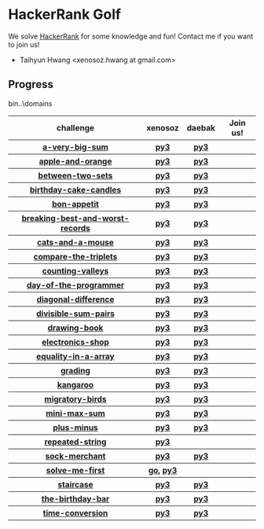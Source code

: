 
# HackerRank Golf

We solve [HackerRank](https://www.hackerrank.com) for some knowledge and fun!
Contact me if you want to join us!

* Taihyun Hwang &lt;xenosoz.hwang at gmail.com&gt;

## Progress
bin\..\domains
<table>
  <thead>
    <tr>
      <th>challenge</th>
      <th>xenosoz</th>
      <th>daebak</th>
      <th>Join us!</th>
    </tr>
  </thead>
  <tbody>
    <tr>
      <th><a href="https://www.hackerrank.com/challenges/a-very-big-sum">a-very-big-sum</a></th>
      <th><a href="bin\..\domains\algorithms-warmup\a-very-big-sum\xenosoz.a-very-big-sum.python3.py" alt="xenosoz.a-very-big-sum.python3.py">py3</a></th>
      <th><a href="bin\..\domains\algorithms-warmup\a-very-big-sum\daebak.a-very-big-sum.python3.py" alt="daebak.a-very-big-sum.python3.py">py3</a></th>
      <th></th>
    </tr>
    <tr>
      <th><a href="https://www.hackerrank.com/challenges/apple-and-orange">apple-and-orange</a></th>
      <th><a href="bin\..\domains\algorithms-implementation\apple-and-orange\xenosoz.apple-and-orange.python3.py" alt="xenosoz.apple-and-orange.python3.py">py3</a></th>
      <th><a href="bin\..\domains\algorithms-implementation\apple-and-orange\daebak.apple-and-orange.python3.py" alt="daebak.apple-and-orange.python3.py">py3</a></th>
      <th></th>
    </tr>
    <tr>
      <th><a href="https://www.hackerrank.com/challenges/between-two-sets">between-two-sets</a></th>
      <th><a href="bin\..\domains\algorithms-implementation\between-two-sets\xenosoz.between-two-sets.python3.py" alt="xenosoz.between-two-sets.python3.py">py3</a></th>
      <th><a href="bin\..\domains\algorithms-implementation\between-two-sets\daebak.between-two-sets.python3.py" alt="daebak.between-two-sets.python3.py">py3</a></th>
      <th></th>
    </tr>
    <tr>
      <th><a href="https://www.hackerrank.com/challenges/birthday-cake-candles">birthday-cake-candles</a></th>
      <th><a href="bin\..\domains\algorithms-warmup\birthday-cake-candles\xenosoz.birthday-cake-candles.python3.py" alt="xenosoz.birthday-cake-candles.python3.py">py3</a></th>
      <th><a href="bin\..\domains\algorithms-warmup\birthday-cake-candles\daebak.birthday-cake-candles.python3.py" alt="daebak.birthday-cake-candles.python3.py">py3</a></th>
      <th></th>
    </tr>
    <tr>
      <th><a href="https://www.hackerrank.com/challenges/bon-appetit">bon-appetit</a></th>
      <th><a href="bin\..\domains\algorithms-implementation\bon-appetit\xenosoz.bon-appetit.python3.py" alt="xenosoz.bon-appetit.python3.py">py3</a></th>
      <th><a href="bin\..\domains\algorithms-implementation\bon-appetit\daebak.bon-appetit.python3.py" alt="daebak.bon-appetit.python3.py">py3</a></th>
      <th></th>
    </tr>
    <tr>
      <th><a href="https://www.hackerrank.com/challenges/breaking-best-and-worst-records">breaking-best-and-worst-records</a></th>
      <th><a href="bin\..\domains\algorithms-implementation\breaking-best-and-worst-records\xenosoz.breaking-best-and-worst-records.python3.py" alt="xenosoz.breaking-best-and-worst-records.python3.py">py3</a></th>
      <th><a href="bin\..\domains\algorithms-implementation\breaking-best-and-worst-records\daebak.breaking-best-and-worst-records.python3.py" alt="daebak.breaking-best-and-worst-records.python3.py">py3</a></th>
      <th></th>
    </tr>
    <tr>
      <th><a href="https://www.hackerrank.com/challenges/cats-and-a-mouse">cats-and-a-mouse</a></th>
      <th><a href="bin\..\domains\algorithms-implementation\cats-and-a-mouse\xenosoz.cats-and-a-mouse.python3.py" alt="xenosoz.cats-and-a-mouse.python3.py">py3</a></th>
      <th><a href="bin\..\domains\algorithms-implementation\cats-and-a-mouse\daebak.cats-and-a-mouse.python3.py" alt="daebak.cats-and-a-mouse.python3.py">py3</a></th>
      <th></th>
    </tr>
    <tr>
      <th><a href="https://www.hackerrank.com/challenges/compare-the-triplets">compare-the-triplets</a></th>
      <th><a href="bin\..\domains\algorithms-warmup\compare-the-triplets\xenosoz.compare-the-triplets.python3.py" alt="xenosoz.compare-the-triplets.python3.py">py3</a></th>
      <th><a href="bin\..\domains\algorithms-warmup\compare-the-triplets\daebak.compare-the-triplets.python3.py" alt="daebak.compare-the-triplets.python3.py">py3</a></th>
      <th></th>
    </tr>
    <tr>
      <th><a href="https://www.hackerrank.com/challenges/counting-valleys">counting-valleys</a></th>
      <th><a href="bin\..\domains\algorithms-implementation\counting-valleys\xenosoz.counting-valleys.python3.py" alt="xenosoz.counting-valleys.python3.py">py3</a></th>
      <th><a href="bin\..\domains\algorithms-implementation\counting-valleys\daebak.counting-valleys.python3.py" alt="daebak.counting-valleys.python3.py">py3</a></th>
      <th></th>
    </tr>
    <tr>
      <th><a href="https://www.hackerrank.com/challenges/day-of-the-programmer">day-of-the-programmer</a></th>
      <th><a href="bin\..\domains\algorithms-implementation\day-of-the-programmer\xenosoz.day-of-the-programmer.python3.py" alt="xenosoz.day-of-the-programmer.python3.py">py3</a></th>
      <th><a href="bin\..\domains\algorithms-implementation\day-of-the-programmer\daebak.day-of-the-programmer.python3.py" alt="daebak.day-of-the-programmer.python3.py">py3</a></th>
      <th></th>
    </tr>
    <tr>
      <th><a href="https://www.hackerrank.com/challenges/diagonal-difference">diagonal-difference</a></th>
      <th><a href="bin\..\domains\algorithms-warmup\diagonal-difference\xenosoz.diagonal-difference.python3.py" alt="xenosoz.diagonal-difference.python3.py">py3</a></th>
      <th><a href="bin\..\domains\algorithms-warmup\diagonal-difference\daebak.diagonal-difference.python3.py" alt="daebak.diagonal-difference.python3.py">py3</a></th>
      <th></th>
    </tr>
    <tr>
      <th><a href="https://www.hackerrank.com/challenges/divisible-sum-pairs">divisible-sum-pairs</a></th>
      <th><a href="bin\..\domains\algorithms-implementation\divisible-sum-pairs\xenosoz.divisible-sum-pairs.python3.py" alt="xenosoz.divisible-sum-pairs.python3.py">py3</a></th>
      <th><a href="bin\..\domains\algorithms-implementation\divisible-sum-pairs\daebak.divisible-sum-pairs.python3.py" alt="daebak.divisible-sum-pairs.python3.py">py3</a></th>
      <th></th>
    </tr>
    <tr>
      <th><a href="https://www.hackerrank.com/challenges/drawing-book">drawing-book</a></th>
      <th><a href="bin\..\domains\algorithms-implementation\drawing-book\xenosoz.drawing-book.python3.py" alt="xenosoz.drawing-book.python3.py">py3</a></th>
      <th><a href="bin\..\domains\algorithms-implementation\drawing-book\daebak.drawing-book.python3.py" alt="daebak.drawing-book.python3.py">py3</a></th>
      <th></th>
    </tr>
    <tr>
      <th><a href="https://www.hackerrank.com/challenges/electronics-shop">electronics-shop</a></th>
      <th><a href="bin\..\domains\algorithms-implementation\electronics-shop\xenosoz.electronics-shop.python3.py" alt="xenosoz.electronics-shop.python3.py">py3</a></th>
      <th><a href="bin\..\domains\algorithms-implementation\electronics-shop\daebak.electronics-shop.python3.py" alt="daebak.electronics-shop.python3.py">py3</a></th>
      <th></th>
    </tr>
    <tr>
      <th><a href="https://www.hackerrank.com/challenges/equality-in-a-array">equality-in-a-array</a></th>
      <th><a href="bin\..\domains\algorithms-implementation\equality-in-a-array\xenosoz.equality-in-a-array.python3.py" alt="xenosoz.equality-in-a-array.python3.py">py3</a></th>
      <th><a href="bin\..\domains\algorithms-implementation\equality-in-a-array\daebak.equality-in-a-array.python3.py" alt="daebak.equality-in-a-array.python3.py">py3</a></th>
      <th></th>
    </tr>
    <tr>
      <th><a href="https://www.hackerrank.com/challenges/grading">grading</a></th>
      <th><a href="bin\..\domains\algorithms-implementation\grading\xenosoz.grading.python3.py" alt="xenosoz.grading.python3.py">py3</a></th>
      <th><a href="bin\..\domains\algorithms-implementation\grading\daebak.grading.python3.py" alt="daebak.grading.python3.py">py3</a></th>
      <th></th>
    </tr>
    <tr>
      <th><a href="https://www.hackerrank.com/challenges/kangaroo">kangaroo</a></th>
      <th><a href="bin\..\domains\algorithms-implementation\kangaroo\xenosoz.kangaroo.python3.py" alt="xenosoz.kangaroo.python3.py">py3</a></th>
      <th><a href="bin\..\domains\algorithms-implementation\kangaroo\daebak.kangaroo.python3.py" alt="daebak.kangaroo.python3.py">py3</a></th>
      <th></th>
    </tr>
    <tr>
      <th><a href="https://www.hackerrank.com/challenges/migratory-birds">migratory-birds</a></th>
      <th><a href="bin\..\domains\algorithms-implementation\migratory-birds\xenosoz.migratory-birds.python3.py" alt="xenosoz.migratory-birds.python3.py">py3</a></th>
      <th><a href="bin\..\domains\algorithms-implementation\migratory-birds\daebak.migratory-birds.python3.py" alt="daebak.migratory-birds.python3.py">py3</a></th>
      <th></th>
    </tr>
    <tr>
      <th><a href="https://www.hackerrank.com/challenges/mini-max-sum">mini-max-sum</a></th>
      <th><a href="bin\..\domains\algorithms-warmup\mini-max-sum\xenosoz.mini-max-sum.python3.py" alt="xenosoz.mini-max-sum.python3.py">py3</a></th>
      <th><a href="bin\..\domains\algorithms-warmup\mini-max-sum\daebak.mini-max-sum.python3.py" alt="daebak.mini-max-sum.python3.py">py3</a></th>
      <th></th>
    </tr>
    <tr>
      <th><a href="https://www.hackerrank.com/challenges/plus-minus">plus-minus</a></th>
      <th><a href="bin\..\domains\algorithms-warmup\plus-minus\xenosoz.plus-minus.python3.py" alt="xenosoz.plus-minus.python3.py">py3</a></th>
      <th><a href="bin\..\domains\algorithms-warmup\plus-minus\daebak.plus-minus.python3.py" alt="daebak.plus-minus.python3.py">py3</a></th>
      <th></th>
    </tr>
    <tr>
      <th><a href="https://www.hackerrank.com/challenges/repeated-string">repeated-string</a></th>
      <th><a href="bin\..\domains\algorithms-implementation\repeated-string\xenosoz.repeated-string.python3.py" alt="xenosoz.repeated-string.python3.py">py3</a></th>
      <th></th>
      <th></th>
    </tr>
    <tr>
      <th><a href="https://www.hackerrank.com/challenges/sock-merchant">sock-merchant</a></th>
      <th><a href="bin\..\domains\algorithms-implementation\sock-merchant\xenosoz.sock-merchant.python3.py" alt="xenosoz.sock-merchant.python3.py">py3</a></th>
      <th><a href="bin\..\domains\algorithms-implementation\sock-merchant\daebak.sock-merchant.python3.py" alt="daebak.sock-merchant.python3.py">py3</a></th>
      <th></th>
    </tr>
    <tr>
      <th><a href="https://www.hackerrank.com/challenges/solve-me-first">solve-me-first</a></th>
      <th><a href="bin\..\domains\algorithms-warmup\solve-me-first\xenosoz.solve-me-first.golang.go" alt="xenosoz.solve-me-first.golang.go">go</a>, <a href="bin\..\domains\algorithms-warmup\solve-me-first\xenosoz.solve-me-first.python3.py" alt="xenosoz.solve-me-first.python3.py">py3</a></th>
      <th></th>
      <th></th>
    </tr>
    <tr>
      <th><a href="https://www.hackerrank.com/challenges/staircase">staircase</a></th>
      <th><a href="bin\..\domains\algorithms-warmup\staircase\xenosoz.staircase.python3.py" alt="xenosoz.staircase.python3.py">py3</a></th>
      <th><a href="bin\..\domains\algorithms-warmup\staircase\daebak.staircase.python3.py" alt="daebak.staircase.python3.py">py3</a></th>
      <th></th>
    </tr>
    <tr>
      <th><a href="https://www.hackerrank.com/challenges/the-birthday-bar">the-birthday-bar</a></th>
      <th><a href="bin\..\domains\algorithms-implementation\the-birthday-bar\xenosoz.the-birthday-bar.python3.py" alt="xenosoz.the-birthday-bar.python3.py">py3</a></th>
      <th><a href="bin\..\domains\algorithms-implementation\the-birthday-bar\daebak.the-birthday-bar.python3.py" alt="daebak.the-birthday-bar.python3.py">py3</a></th>
      <th></th>
    </tr>
    <tr>
      <th><a href="https://www.hackerrank.com/challenges/time-conversion">time-conversion</a></th>
      <th><a href="bin\..\domains\algorithms-warmup\time-conversion\xenosoz.time-conversion.python3.py" alt="xenosoz.time-conversion.python3.py">py3</a></th>
      <th><a href="bin\..\domains\algorithms-warmup\time-conversion\daebak.time-conversion.python3.py" alt="daebak.time-conversion.python3.py">py3</a></th>
      <th></th>
    </tr>
  </tbody>
</table>
